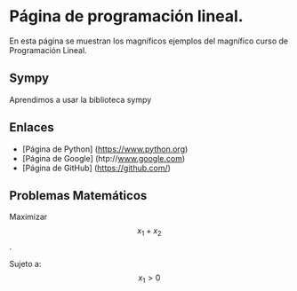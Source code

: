 <script src='https://cdnjs.cloudflare.com/ajax/libs/mathjax/2.7.5/MathJax.js?config=TeX-MML-AM_CHTML' async></script> 

# Página de programación lineal.

En esta página se muestran los magníficos ejemplos del magnífico curso de Programación Lineal.  


## Sympy
Aprendimos a usar la biblioteca sympy

## Enlaces

- [Página de Python] (https://www.python.org)
- [Página de Google] (htp://www.google.com)
- [Página de GitHub] (https://github.com/)

## Problemas Matemáticos

Maximizar $$x_1 + x_2$$.

Sujeto a: $$ x_1>0 $$
